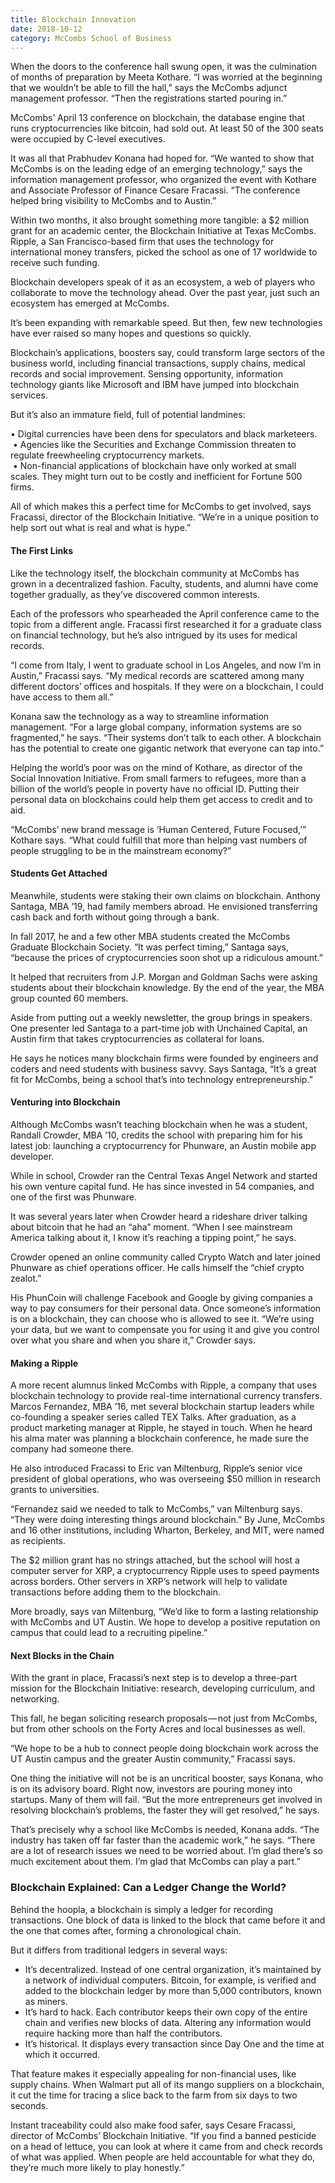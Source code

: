```yaml
--- 
title: Blockchain Innovation
date: 2018-10-12
category: McCombs School of Business
---
```


When the doors to the conference hall swung open, it was the culmination of months of preparation by Meeta Kothare. “I was worried at the beginning that we wouldn’t be able to fill the hall,” says the McCombs adjunct management professor. “Then the registrations started pouring in.”

McCombs’ April 13 conference on blockchain, the database engine that runs cryptocurrencies like bitcoin, had sold out. At least 50 of the 300 seats were occupied by C-level executives.

It was all that Prabhudev Konana had hoped for. “We wanted to show that McCombs is on the leading edge of an emerging technology,” says the information management professor, who organized the event with Kothare and Associate Professor of Finance Cesare Fracassi. “The conference helped bring visibility to McCombs and to Austin.”

Within two months, it also brought something more tangible: a $2 million grant for an academic center, the Blockchain Initiative at Texas McCombs. Ripple, a San Francisco-based firm that uses the technology for international money transfers, picked the school as one of 17 worldwide to receive such funding.

Blockchain developers speak of it as an ecosystem, a web of players who collaborate to move the technology ahead. Over the past year, just such an ecosystem has emerged at McCombs.

It’s been expanding with remarkable speed. But then, few new technologies have ever raised so many hopes and questions so quickly.

Blockchain’s applications, boosters say, could transform large sectors of the business world, including financial transactions, supply chains, medical records and social improvement. Sensing opportunity, information technology giants like Microsoft and IBM have jumped into blockchain services.

But it’s also an immature field, full of potential landmines:

• Digital currencies have been dens for speculators and black marketeers.  
 • Agencies like the Securities and Exchange Commission threaten to regulate freewheeling cryptocurrency markets.  
 • Non-financial applications of blockchain have only worked at small scales. They might turn out to be costly and inefficient for Fortune 500 firms.

All of which makes this a perfect time for McCombs to get involved, says Fracassi, director of the Blockchain Initiative. “We’re in a unique position to help sort out what is real and what is hype.”

#### The First Links

Like the technology itself, the blockchain community at McCombs has grown in a decentralized fashion. Faculty, students, and alumni have come together gradually, as they’ve discovered common interests.

Each of the professors who spearheaded the April conference came to the topic from a different angle. Fracassi first researched it for a graduate class on financial technology, but he’s also intrigued by its uses for medical records.

“I come from Italy, I went to graduate school in Los Angeles, and now I’m in Austin,” Fracassi says. “My medical records are scattered among many different doctors’ offices and hospitals. If they were on a blockchain, I could have access to them all.”

Konana saw the technology as a way to streamline information management. “For a large global company, information systems are so fragmented,” he says. “Their systems don’t talk to each other. A blockchain has the potential to create one gigantic network that everyone can tap into.”

Helping the world’s poor was on the mind of Kothare, as director of the Social Innovation Initiative. From small farmers to refugees, more than a billion of the world’s people in poverty have no official ID. Putting their personal data on blockchains could help them get access to credit and to aid.

“McCombs’ new brand message is ‘Human Centered, Future Focused,’” Kothare says. “What could fulfill that more than helping vast numbers of people struggling to be in the mainstream economy?”

#### Students Get Attached

Meanwhile, students were staking their own claims on blockchain. Anthony Santaga, MBA ’19, had family members abroad. He envisioned transferring cash back and forth without going through a bank.

In fall 2017, he and a few other MBA students created the McCombs Graduate Blockchain Society. “It was perfect timing,” Santaga says, “because the prices of cryptocurrencies soon shot up a ridiculous amount.”

It helped that recruiters from J.P. Morgan and Goldman Sachs were asking students about their blockchain knowledge. By the end of the year, the MBA group counted 60 members.

Aside from putting out a weekly newsletter, the group brings in speakers. One presenter led Santaga to a part-time job with Unchained Capital, an Austin firm that takes cryptocurrencies as collateral for loans.

He says he notices many blockchain firms were founded by engineers and coders and need students with business savvy. Says Santaga, “It’s a great fit for McCombs, being a school that’s into technology entrepreneurship.”

#### Venturing into Blockchain

Although McCombs wasn’t teaching blockchain when he was a student, Randall Crowder, MBA ’10, credits the school with preparing him for his latest job: launching a cryptocurrency for Phunware, an Austin mobile app developer.

While in school, Crowder ran the Central Texas Angel Network and started his own venture capital fund. He has since invested in 54 companies, and one of the first was Phunware.

It was several years later when Crowder heard a rideshare driver talking about bitcoin that he had an “aha” moment. “When I see mainstream America talking about it, I know it’s reaching a tipping point,” he says.

Crowder opened an online community called Crypto Watch and later joined Phunware as chief operations officer. He calls himself the “chief crypto zealot.”

His PhunCoin will challenge Facebook and Google by giving companies a way to pay consumers for their personal data. Once someone’s information is on a blockchain, they can choose who is allowed to see it. “We’re using your data, but we want to compensate you for using it and give you control over what you share and when you share it,” Crowder says.

#### Making a Ripple

A more recent alumnus linked McCombs with Ripple, a company that uses blockchain technology to provide real-time international currency transfers. Marcos Fernandez, MBA ’16, met several blockchain startup leaders while co-founding a speaker series called TEX Talks. After graduation, as a product marketing manager at Ripple, he stayed in touch. When he heard his alma mater was planning a blockchain conference, he made sure the company had someone there.

He also introduced Fracassi to Eric van Miltenburg, Ripple’s senior vice president of global operations, who was overseeing $50 million in research grants to universities.

“Fernandez said we needed to talk to McCombs,” van Miltenburg says. “They were doing interesting things around blockchain.” By June, McCombs and 16 other institutions, including Wharton, Berkeley, and MIT, were named as recipients.

The $2 million grant has no strings attached, but the school will host a computer server for XRP, a cryptocurrency Ripple uses to speed payments across borders. Other servers in XRP’s network will help to validate transactions before adding them to the blockchain.

More broadly, says van Miltenburg, “We’d like to form a lasting relationship with McCombs and UT Austin. We hope to develop a positive reputation on campus that could lead to a recruiting pipeline.”

#### Next Blocks in the Chain

With the grant in place, Fracassi’s next step is to develop a three-part mission for the Blockchain Initiative: research, developing curriculum, and networking.

This fall, he began soliciting research proposals — not just from McCombs, but from other schools on the Forty Acres and local businesses as well.

“We hope to be a hub to connect people doing blockchain work across the UT Austin campus and the greater Austin community,” Fracassi says.

One thing the initiative will not be is an uncritical booster, says Konana, who is on its advisory board. Right now, investors are pouring money into startups. Many of them will fail. “But the more entrepreneurs get involved in resolving blockchain’s problems, the faster they will get resolved,” he says.

That’s precisely why a school like McCombs is needed, Konana adds. “The industry has taken off far faster than the academic work,” he says. “There are a lot of research issues we need to be worried about. I’m glad there’s so much excitement about them. I’m glad that McCombs can play a part.”

### Blockchain Explained: Can a Ledger Change the World?

Behind the hoopla, a blockchain is simply a ledger for recording transactions. One block of data is linked to the block that came before it and the one that comes after, forming a chronological chain.

But it differs from traditional ledgers in several ways:

*   It’s decentralized. Instead of one central organization, it’s maintained by a network of individual computers. Bitcoin, for example, is verified and added to the blockchain ledger by more than 5,000 contributors, known as miners.
*   It’s hard to hack. Each contributor keeps their own copy of the entire chain and verifies new blocks of data. Altering any information would require hacking more than half the contributors.
*   It’s historical. It displays every transaction since Day One and the time at which it occurred.

That feature makes it especially appealing for non-financial uses, like supply chains. When Walmart put all of its mango suppliers on a blockchain, it cut the time for tracing a slice back to the farm from six days to two seconds.

Instant traceability could also make food safer, says Cesare Fracassi, director of McCombs’ Blockchain Initiative. “If you find a banned pesticide on a head of lettuce, you can look at where it came from and check records of what was applied. When people are held accountable for what they do, they’re much more likely to play honestly.”